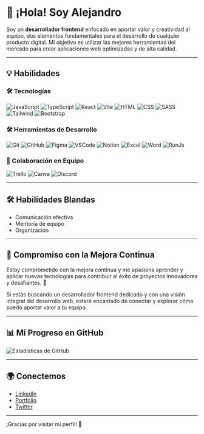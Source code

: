 # 👋 ¡Hola! Soy Alejandro

Soy un **desarrollador frontend** enfocado en aportar valor y creatividad al equipo, dos elementos fundamentales para el desarrollo de cualquier producto digital. Mi objetivo es utilizar las mejores herramientas del mercado para crear aplicaciones web optimizadas y de alta calidad.

---

## 💡 Habilidades

### 🛠️ Tecnologías
<p>
  <img src="https://img.shields.io/badge/JavaScript-F7DF1E?style=flat&logo=javascript&logoColor=black" alt="JavaScript" />
  <img src="https://img.shields.io/badge/TypeScript-007ACC?style=flat&logo=typescript&logoColor=white" alt="TypeScript" />
  <img src="https://img.shields.io/badge/React-61DAFB?style=flat&logo=react&logoColor=black" alt="React" />
  <img src="https://img.shields.io/badge/Vite-646CFF?style=flat&logo=vite&logoColor=white" alt="Vite" />
  <img src="https://img.shields.io/badge/HTML-E34F26?style=flat&logo=html5&logoColor=white" alt="HTML" />
  <img src="https://img.shields.io/badge/CSS-1572B6?style=flat&logo=css3&logoColor=white" alt="CSS" />
  <img src="https://img.shields.io/badge/SASS-CC6699?style=flat&logo=sass&logoColor=white" alt="SASS" />
  <img src="https://img.shields.io/badge/TailwindCSS-06B6D4?style=flat&logo=tailwind-css&logoColor=white" alt="Tailwind" />
  <img src="https://img.shields.io/badge/Bootstrap-7952B3?style=flat&logo=bootstrap&logoColor=white" alt="Bootstrap" />
</p>

### 🛠️ Herramientas de Desarrollo
<p>
  <img src="https://img.shields.io/badge/Git-F05032?style=flat&logo=git&logoColor=white" alt="Git" />
  <img src="https://img.shields.io/badge/GitHub-181717?style=flat&logo=github&logoColor=white" alt="GitHub" />
  <img src="https://img.shields.io/badge/Figma-F24E1E?style=flat&logo=figma&logoColor=white" alt="Figma" />
  <img src="https://img.shields.io/badge/VSCode-007ACC?style=flat&logo=visual-studio-code&logoColor=white" alt="VSCode" />
  <img src="https://img.shields.io/badge/Notion-000000?style=flat&logo=notion&logoColor=white" alt="Notion" />
  <img src="https://img.shields.io/badge/Excel-217346?style=flat&logo=microsoft-excel&logoColor=white" alt="Excel" />
  <img src="https://img.shields.io/badge/Word-2B579A?style=flat&logo=microsoft-word&logoColor=white" alt="Word" />
  <img src="https://img.shields.io/badge/RunJs-1B1F23?style=flat&logo=javascript&logoColor=white" alt="RunJs" />
</p>

### 🤝 Colaboración en Equipo
<p>
  <img src="https://img.shields.io/badge/Trello-0052CC?style=flat&logo=trello&logoColor=white" alt="Trello" />
  <img src="https://img.shields.io/badge/Canva-00C4CC?style=flat&logo=canva&logoColor=white" alt="Canva" />
  <img src="https://img.shields.io/badge/Discord-7289DA?style=flat&logo=discord&logoColor=white" alt="Discord" />
</p>

---

## 🛠️ Habilidades Blandas
- Comunicación efectiva
- Mentoría de equipo
- Organización

---

## 🚀 Compromiso con la Mejora Continua

Estoy comprometido con la mejora continua y me apasiona aprender y aplicar nuevas tecnologías para contribuir al éxito de proyectos innovadores y desafiantes. 🌟

Si estás buscando un desarrollador frontend dedicado y con una visión integral del desarrollo web, estaré encantado de conectar y explorar cómo puedo aportar valor a tu equipo.

---

## 📊 Mi Progreso en GitHub

![Estadísticas de GitHub](https://github-readme-stats.vercel.app/api?username=AlejandroLunaDev&show_icons=true&hide_border=true&theme=radical) 

---

## 🌍 Conectemos

- [LinkedIn](tu_linkedin)
- [Portfolio](tu_portafolio)
- [Twitter](tu_twitter)

---

¡Gracias por visitar mi perfil! 🎉
